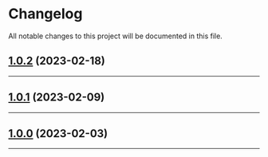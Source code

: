 <!--- BEGIN HEADER -->
# Changelog

All notable changes to this project will be documented in this file.
<!--- END HEADER -->

## [1.0.2](https://github.com/soulcodex/laravel-behat/compare/1.0.1...v1.0.2) (2023-02-18)


---

## [1.0.1](https://github.com/soulcodex/laravel-behat/compare/1.0.0...v1.0.1) (2023-02-09)


---

## [1.0.0](https://github.com/soulcodex/laravel-behat/compare/0.0.0...v1.0.0) (2023-02-03)


---

